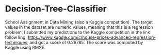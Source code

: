 # Decision-Tree-Classifier
School Assignment in Data Mining (also a Kaggle competition). 
The target values in the dataset are numeric values, meaning that this is a regression problem.
I submitted my predictions to the Kaggle competition in the link follow ling, https://www.kaggle.com/c/house-prices-advanced-regression-techniques, and got a score of 0.29785. The score was computed by Kaggle using RMSE.
